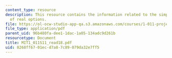 ```yaml
---
content_type: resource
description: This resource contains the information related to the simple illustrations
  of real options.
file: https://ol-ocw-studio-app-qa.s3.amazonaws.com/courses/1-011-project-evaluation-spring-2011/8268ff6701ecd7a87c89079da32e7ff5_MIT1_011S11_read18.pdf
file_type: application/pdf
parent_uid: 96b480fa-dee1-1dac-1a05-134adc9d261b
resourcetype: Document
title: MIT1_011S11_read18.pdf
uid: 8268ff67-01ec-d7a8-7c89-079da32e7ff5
---
```


